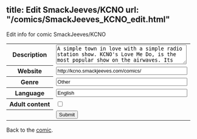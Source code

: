 title: Edit SmackJeeves/KCNO
url: "/comics/SmackJeeves_KCNO_edit.html"
---
Edit info for comic SmackJeeves/KCNO

<form name="comic" action="http://gaepostmail.appspot.com/comic/" method="post">
<table class="comicinfo">
<tr>
<th>Description</th><td><textarea name="description" cols="40" rows="3">A simple town in love with a simple radio station show. KCNO's Love Me Do, is the most popular show on the airwaves. Its success is owed to the host, Jason who has impeccable advice to give people struggling through love. But when a simple question moves the town to seek out Jason, his attempts at secrecy become the newest talk of the town.</textarea></td>
</tr>
<tr>
<th>Website</th><td><input type="text" name="url" value="http://kcno.smackjeeves.com/comics/" size="40"/></td>
</tr>
<tr>
<th>Genre</th><td><input type="text" name="genre" value="Other" size="40"/></td>
</tr>
<tr>
<th>Language</th><td><input type="text" name="language" value="English" size="40"/></td>
</tr>
<tr>
<th>Adult content</th><td><input type="checkbox" name="adult" value="adult" /></td>
</tr>
<tr>
<th></th><td>
<input type="hidden" name="comic" value="SmackJeeves_KCNO" />
<input type="submit" name="submit" value="Submit" />
</td>
</tr>
</table>
</form>

Back to the [comic](SmackJeeves_KCNO.html).
